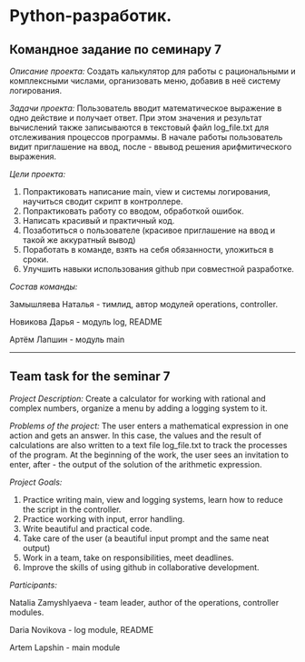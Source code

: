  # Python-разработик.

## Командное задание по семинару 7

_Описание проекта:_
Создать калькулятор для работы с рациональными и комплексными числами, организовать меню, добавив в неё систему логирования.

_Задачи проекта:_
Пользователь вводит математическое выражение в одно действие и получает ответ. При этом значения и результат вычислений также записываются в текстовый файл log_file.txt для отслеживания процессов программы.
В начале работы пользователь видит приглашение на ввод, после - ввывод решения арифмитического выражения.

_Цели проекта:_

1. Попрактиковать написание main, view и системы логирования, научиться сводит скрипт в контроллере.
2. Попрактиковать работу со вводом, обработкой ошибок.
3. Написать красивый и практичный код.
4. Позаботиться о пользователе (красивое приглашение на ввод и такой же аккуратный вывод)
5. Поработать в команде, взять на себя обязанности, уложиться в сроки.
6. Улучшить навыки использования github при совместной разработке.

_Состав команды:_

Замышляева Наталья - тимлид, автор модулей operations, controller.

Новикова Дарья - модуль log, README

Артём Лапшин - модуль main
___________________________________________________________________________________________________________________
## Team task for the seminar 7
_Project Description:_
Create a calculator for working with rational and complex numbers, organize a menu by adding a logging system to it.

_Problems of the project:_
The user enters a mathematical expression in one action and gets an answer. In this case, the values and the result of calculations are also written to a text file log_file.txt to track the processes of the program.
At the beginning of the work, the user sees an invitation to enter, after - the output of the solution of the arithmetic expression.

_Project Goals:_

1. Practice writing main, view and logging systems, learn how to reduce the script in the controller.
2. Practice working with input, error handling.
3. Write beautiful and practical code.
4. Take care of the user (a beautiful input prompt and the same neat output)
5. Work in a team, take on responsibilities, meet deadlines.
6. Improve the skills of using github in collaborative development.

_Participants:_

Natalia Zamyshlyaeva - team leader, author of the operations, controller modules.

Daria Novikova - log module, README

Artem Lapshin - main module
